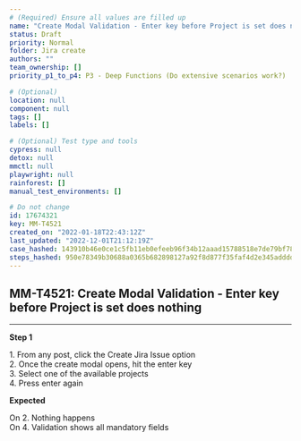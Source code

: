 ```yaml
---
# (Required) Ensure all values are filled up
name: "Create Modal Validation - Enter key before Project is set does nothing"
status: Draft
priority: Normal
folder: Jira create
authors: ""
team_ownership: []
priority_p1_to_p4: P3 - Deep Functions (Do extensive scenarios work?)

# (Optional)
location: null
component: null
tags: []
labels: []

# (Optional) Test type and tools
cypress: null
detox: null
mmctl: null
playwright: null
rainforest: []
manual_test_environments: []

# Do not change
id: 17674321
key: MM-T4521
created_on: "2022-01-18T22:43:12Z"
last_updated: "2022-12-01T21:12:19Z"
case_hashed: 143910b46e0ce1c5fb11eb0efeeb96f34b12aaad15788518e7de79bf786933380c8782609055a27e0070b90e116eaf78
steps_hashed: 950e78349b30688a0365b682898127a92f8d877f35faf4d2e345addddca7f4a94d878ebd49f3aea043607c1dc8710160
---
```


<!-- (Auto-generated) Based on frontmatter's "key" and "name" -->

## MM-T4521: Create Modal Validation - Enter key before Project is set does nothing

---

**Step 1**

1\. From any post, click the Create Jira Issue option\
2\. Once the create modal opens, hit the enter key\
3\. Select one of the available projects\
4\. Press enter again

**Expected**

On 2. Nothing happens\
On 4. Validation shows all mandatory fields
